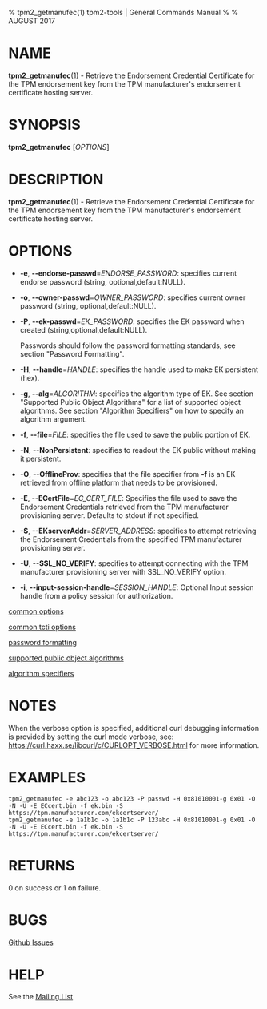 % tpm2_getmanufec(1) tpm2-tools | General Commands Manual
%
% AUGUST 2017

# NAME

**tpm2_getmanufec**(1) - Retrieve the Endorsement Credential Certificate for the TPM
endorsement key from the TPM manufacturer's endorsement certificate hosting
server.

# SYNOPSIS

**tpm2_getmanufec** [*OPTIONS*]

# DESCRIPTION

**tpm2_getmanufec**(1) - Retrieve the Endorsement Credential Certificate for the TPM
endorsement key from the TPM manufacturer's endorsement certificate hosting
server.

# OPTIONS

  * **-e**, **--endorse-passwd**=_ENDORSE\_PASSWORD_:
    specifies current endorse password (string, optional,default:NULL).

  * **-o**, **--owner-passwd**=_OWNER\_PASSWORD_:
    specifies current owner password (string, optional,default:NULL).

  * **-P**, **--ek-passwd**=_EK\_PASSWORD_:
    specifies the EK password when created (string,optional,default:NULL).

    Passwords should follow the password formatting standards, see
    section "Password Formatting".

  * **-H**, **--handle**=_HANDLE_:
    specifies the handle used to make EK  persistent (hex).

  * **-g**, **--alg**=_ALGORITHM_:
    specifies the algorithm type of EK.
    See section "Supported Public Object Algorithms" for a list of supported
    object algorithms. See section "Algorithm Specifiers" on how to specify
    an algorithm argument.

  * **-f**, **--file**=_FILE_:
    specifies the file used to save the public portion of EK.

  * **-N**, **--NonPersistent**:
    specifies to readout the EK public without making it persistent.

  * **-O**, **--OfflineProv**:
    specifies that the file specifier from **-f** is an EK retrieved from offline
    platform that needs to be provisioned.

  * **-E**, **--ECertFile**=_EC\_CERT\_FILE_:
    Specifies the file used to save the Endorsement Credentials retrieved from
    the TPM manufacturer provisioning server. Defaults to stdout if not
    specified.

  * **-S**, **--EKserverAddr**=_SERVER\_ADDRESS_:
    specifies to attempt retrieving the Endorsement Credentials from the
    specified   TPM manufacturer provisioning server.

  * **-U**, **--SSL_NO_VERIFY**:
    specifies to attempt connecting with the  TPM manufacturer provisioning server
    with SSL_NO_VERIFY option.

  * **-i**, **--input-session-handle**=_SESSION\_HANDLE_:
    Optional Input session handle from a policy session for authorization.


[common options](common/options.md)

[common tcti options](common/tcti.md)

[password formatting](common/password.md)

[supported public object algorithms](common/object-alg.md)

[algorithm specifiers](common/alg.md)

# NOTES

When the verbose option is specified, additional curl debugging information is
provided by setting the curl mode verbose, see:
<https://curl.haxx.se/libcurl/c/CURLOPT_VERBOSE.html> for more information.

# EXAMPLES

```
tpm2_getmanufec -e abc123 -o abc123 -P passwd -H 0x81010001-g 0x01 -O -N -U -E ECcert.bin -f ek.bin -S https://tpm.manufacturer.com/ekcertserver/ 
tpm2_getmanufec -e 1a1b1c -o 1a1b1c -P 123abc -H 0x81010001-g 0x01 -O -N -U -E ECcert.bin -f ek.bin -S https://tpm.manufacturer.com/ekcertserver/
```

# RETURNS

0 on success or 1 on failure.

# BUGS

[Github Issues](https://github.com/01org/tpm2-tools/issues)

# HELP

See the [Mailing List](https://lists.01.org/mailman/listinfo/tpm2)

